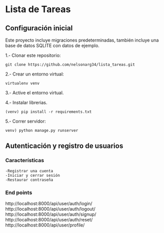 # Lista de Tareas

## Configuración inicial

Este proyecto incluye migraciones predeterminadas, también incluye una base de datos SQLITE con datos de ejemplo.

1.- Clonar este repositorio:

    git clone https://github.com/nelsonarg34/lista_tareas.git 

2.- Crear un entorno virtual:

    virtualenv venv

3.- Active el entorno virtual.

4.- Instalar librerias.

    (venv) pip install -r requirements.txt 

5.- Correr servidor:

    venv) python manage.py runserver 



## Autenticación y registro de usuarios

### Características
    -Registrar una cuenta
    -Iniciar y cerrar sesión
    -Restaurar contraseña

### End points

http://localhost:8000/api/user/auth/login/
http://localhost:8000/api/user/auth/logout/
http://localhost:8000/api/user/auth/signup/
http://localhost:8000/api/user/auth/reset/
http://localhost:8000/api/user/profile/